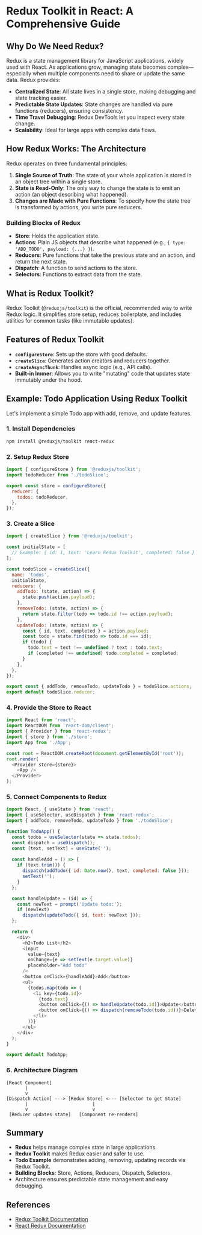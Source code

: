 # Redux Toolkit in React: A Comprehensive Guide

## Why Do We Need Redux?

Redux is a state management library for JavaScript applications, widely used with React. As applications grow, managing state becomes complex—especially when multiple components need to share or update the same data. Redux provides:

- **Centralized State**: All state lives in a single store, making debugging and state tracking easier.
- **Predictable State Updates**: State changes are handled via pure functions (reducers), ensuring consistency.
- **Time Travel Debugging**: Redux DevTools let you inspect every state change.
- **Scalability**: Ideal for large apps with complex data flows.

## How Redux Works: The Architecture

Redux operates on three fundamental principles:

1. **Single Source of Truth**: The state of your whole application is stored in an object tree within a single store.
2. **State is Read-Only**: The only way to change the state is to emit an action (an object describing what happened).
3. **Changes are Made with Pure Functions**: To specify how the state tree is transformed by actions, you write pure reducers.

### Building Blocks of Redux

- **Store**: Holds the application state.
- **Actions**: Plain JS objects that describe what happened (e.g., `{ type: 'ADD_TODO', payload: {...} }`).
- **Reducers**: Pure functions that take the previous state and an action, and return the next state.
- **Dispatch**: A function to send actions to the store.
- **Selectors**: Functions to extract data from the state.

## What is Redux Toolkit?

Redux Toolkit (`@reduxjs/toolkit`) is the official, recommended way to write Redux logic. It simplifies store setup, reduces boilerplate, and includes utilities for common tasks (like immutable updates).

## Features of Redux Toolkit

- **`configureStore`**: Sets up the store with good defaults.
- **`createSlice`**: Generates action creators and reducers together.
- **`createAsyncThunk`**: Handles async logic (e.g., API calls).
- **Built-in Immer**: Allows you to write "mutating" code that updates state immutably under the hood.

## Example: Todo Application Using Redux Toolkit

Let's implement a simple Todo app with add, remove, and update features.

### 1. Install Dependencies

```bash
npm install @reduxjs/toolkit react-redux
```

### 2. Setup Redux Store

```javascript name=store.js
import { configureStore } from '@reduxjs/toolkit';
import todoReducer from './todoSlice';

export const store = configureStore({
  reducer: {
    todos: todoReducer,
  },
});
```

### 3. Create a Slice

```javascript name=todoSlice.js
import { createSlice } from '@reduxjs/toolkit';

const initialState = [
  // Example: { id: 1, text: 'Learn Redux Toolkit', completed: false }
];

const todoSlice = createSlice({
  name: 'todos',
  initialState,
  reducers: {
    addTodo: (state, action) => {
      state.push(action.payload);
    },
    removeTodo: (state, action) => {
      return state.filter(todo => todo.id !== action.payload);
    },
    updateTodo: (state, action) => {
      const { id, text, completed } = action.payload;
      const todo = state.find(todo => todo.id === id);
      if (todo) {
        todo.text = text !== undefined ? text : todo.text;
        if (completed !== undefined) todo.completed = completed;
      }
    },
  },
});

export const { addTodo, removeTodo, updateTodo } = todoSlice.actions;
export default todoSlice.reducer;
```

### 4. Provide the Store to React

```javascript name=index.js
import React from 'react';
import ReactDOM from 'react-dom/client';
import { Provider } from 'react-redux';
import { store } from './store';
import App from './App';

const root = ReactDOM.createRoot(document.getElementById('root'));
root.render(
  <Provider store={store}>
    <App />
  </Provider>
);
```

### 5. Connect Components to Redux

```javascript name=TodoApp.js
import React, { useState } from 'react';
import { useSelector, useDispatch } from 'react-redux';
import { addTodo, removeTodo, updateTodo } from './todoSlice';

function TodoApp() {
  const todos = useSelector(state => state.todos);
  const dispatch = useDispatch();
  const [text, setText] = useState('');
  
  const handleAdd = () => {
    if (text.trim()) {
      dispatch(addTodo({ id: Date.now(), text, completed: false }));
      setText('');
    }
  };

  const handleUpdate = (id) => {
    const newText = prompt('Update todo:');
    if (newText)
      dispatch(updateTodo({ id, text: newText }));
  };

  return (
    <div>
      <h2>Todo List</h2>
      <input
        value={text}
        onChange={e => setText(e.target.value)}
        placeholder="Add todo"
      />
      <button onClick={handleAdd}>Add</button>
      <ul>
        {todos.map(todo => (
          <li key={todo.id}>
            {todo.text} 
            <button onClick={() => handleUpdate(todo.id)}>Update</button>
            <button onClick={() => dispatch(removeTodo(todo.id))}>Delete</button>
          </li>
        ))}
      </ul>
    </div>
  );
}

export default TodoApp;
```

### 6. Architecture Diagram

```plaintext
[React Component]
       |
       v
[Dispatch Action] ---> [Redux Store] <--- [Selector to get State]
       |                        |
       v                        v
 [Reducer updates state]   [Component re-renders]
```

## Summary

- **Redux** helps manage complex state in large applications.
- **Redux Toolkit** makes Redux easier and safer to use.
- **Todo Example** demonstrates adding, removing, updating records via Redux Toolkit.
- **Building Blocks**: Store, Actions, Reducers, Dispatch, Selectors.
- Architecture ensures predictable state management and easy debugging.

## References

- [Redux Toolkit Documentation](https://redux-toolkit.js.org/)
- [React Redux Documentation](https://react-redux.js.org/)